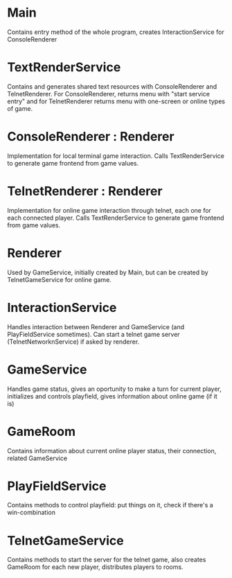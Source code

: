 # Main

Contains entry method of the whole program, creates InteractionService for ConsoleRenderer

# TextRenderService

Contains and generates shared text resources with ConsoleRenderer and TelnetRenderer. For ConsoleRenderer, returns menu with "start service entry" and for TelnetRenderer returns menu with one-screen or online types of game.

# ConsoleRenderer : Renderer

Implementation for local terminal game interaction. Calls TextRenderService to generate game frontend from game values.

# TelnetRenderer : Renderer

Implementation for online game interaction through telnet, each one for each connected player. Calls TextRenderService to generate game frontend from game values.

# Renderer

Used by GameService, initially created by Main, but can be created by TelnetGameService for online game.

# InteractionService

Handles interaction between Renderer and GameService (and PlayFieldService sometimes). Can start a telnet game server (TelnetNetworknService) if asked by renderer.

# GameService

Handles game status, gives an oportunity to make a turn for current player, initializes and controls playfield, gives information about online game (if it is)

# GameRoom

Contains information about current online player status, their connection, related GameService

# PlayFieldService

Contains methods to control playfield: put things on it, check if there's a win-combination

# TelnetGameService

Contains methods to start the server for the telnet game, also creates GameRoom for each new player, distributes players to rooms.
